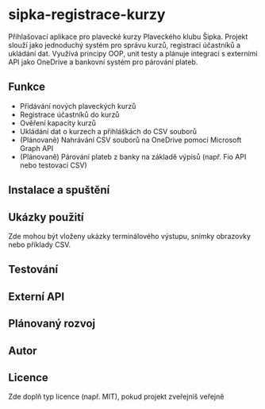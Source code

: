 # sipka-registrace-kurzy
Přihlašovací aplikace pro plavecké kurzy Plaveckého klubu Šipka. Projekt slouží jako jednoduchý systém pro správu kurzů, registraci účastníků a ukládání dat. Využívá principy OOP, unit testy a plánuje integraci s externími API jako OneDrive a bankovní systém pro párování plateb.

## Funkce

- Přidávání nových plaveckých kurzů
- Registrace účastníků do kurzů
- Ověření kapacity kurzů
- Ukládání dat o kurzech a přihláškách do CSV souborů
- (Plánovaně) Nahrávání CSV souborů na OneDrive pomocí Microsoft Graph API
- (Plánovaně) Párování plateb z banky na základě výpisů (např. Fio API nebo testovací CSV)

## Instalace a spuštění


## Ukázky použití
Zde mohou být vloženy ukázky terminálového výstupu, snímky obrazovky nebo příklady CSV.

## Testování


## Externí API


## Plánovaný rozvoj


## Autor


## Licence
Zde doplň typ licence (např. MIT), pokud projekt zveřejníš veřejně
